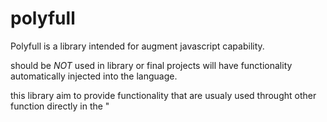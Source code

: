 # polyfull

Polyfull is a library intended for augment javascript capability.

should be *NOT* used in library or final projects will have functionality automatically injected into the language.

this library aim to provide functionality that are usualy used throught other function directly in the "
